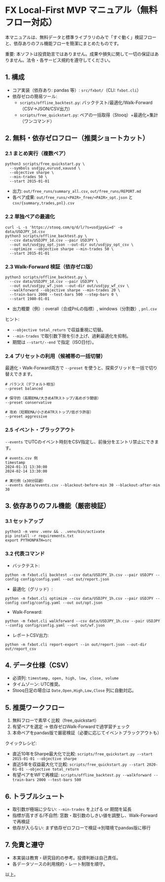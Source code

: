 # FX Local-First MVP マニュアル（無料フロー対応）

本マニュアルは、無料データと標準ライブラリのみで「すぐ動く」検証フローと、依存ありのフル機能フローを簡潔にまとめたものです。

重要: 本ソフトは投資助言ではありません。成果や損失に関して一切の保証はありません。法令・各サービス規約を遵守してください。

## 1. 構成
- コア実装（依存あり: pandas 等）: `src/fxbot/`（CLI: `fxbot.cli`）
- 依存ゼロの簡易ツール:
  - `scripts/offline_backtest.py`: バックテスト/最適化/Walk-Forward（CSV→JSON/CSV出力）
  - `scripts/free_quickstart.py`: ペアの一括取得（Stooq）+最適化+集計（ワンコマンド）

## 2. 無料・依存ゼロフロー（推奨ショートカット）
### 2.1 まとめ実行（複数ペア）
```
python3 scripts/free_quickstart.py \
  --symbols usdjpy,eurusd,xauusd \
  --objective sharpe \
  --min-trades 50 \
  --start 2015-01-01
```
- 出力: `out/free_runs/summary_all.csv`, `out/free_runs/REPORT.md`
- 各ペア成果: `out/free_runs/<PAIR>_free/<PAIR>_opt.json` と `csv/{summary,trades,pnl}.csv`

### 2.2 単独ペアの最適化
```
curl -L -s 'https://stooq.com/q/d/l/?s=usdjpy&i=d' -o data/USDJPY_1d.csv
python3 scripts/offline_backtest.py \
  --csv data/USDJPY_1d.csv --pair USDJPY \
  --out out/usdjpy_opt.json --out-dir out/usdjpy_opt_csv \
  --optimize --objective sharpe --min-trades 50 \
  --start 2015-01-01
```

### 2.3 Walk-Forward 検証（依存ゼロ版）
```
python3 scripts/offline_backtest.py \
  --csv data/USDJPY_1d.csv --pair USDJPY \
  --out out/usdjpy_wf.json --out-dir out/usdjpy_wf_csv \
  --walkforward --objective sharpe --min-trades 20 \
  --train-bars 2000 --test-bars 500 --step-bars 0 \
  --start 1980-01-01
```
- 出力概要（例）: overall（合成PnLの指標）, windows（分割数）, `pnl.csv`

ヒント:
- `--objective total_return` で収益重視に切替。
- `--min-trades` で取引数下限を引き上げ、過剰最適化を抑制。
- 期間は `--start/--end` で指定（ISO日付）。

### 2.4 プリセットの利用（候補帯の一括切替）
最適化・Walk-Forward両方で `--preset` を使うと、探索グリッドを一括で切り替えできます。

```
# バランス（デフォルト相当）
--preset balanced

# 保守的（長期EMA/大きめATRストップ/高めボラ閾値）
--preset conservative

# 攻め（短期EMA/小さめATRストップ/低ボラ許容）
--preset aggressive
```

### 2.5 イベント・ブラックアウト
`--events` でUTCのイベント時刻をCSV指定し、前後分をエントリ禁止にできます。

```
# events.csv 例
timestamp
2024-01-31 13:30:00
2024-02-14 13:30:00

# 実行例（±30分回避）
--events data/events.csv --blackout-before-min 30 --blackout-after-min 30
```

## 3. 依存ありのフル機能（厳密検証）
### 3.1 セットアップ
```
python3 -m venv .venv && . .venv/bin/activate
pip install -r requirements.txt
export PYTHONPATH=src
```

### 3.2 代表コマンド
- バックテスト:
```
python -m fxbot.cli backtest --csv data/USDJPY_1h.csv --pair USDJPY --config config/config.yaml --out out/report.json
```
- 最適化（グリッド）:
```
python -m fxbot.cli optimize --csv data/USDJPY_1h.csv --pair USDJPY --config config/config.yaml --out out/opt.json
```
- Walk-Forward:
```
python -m fxbot.cli walkforward --csv data/USDJPY_1h.csv --pair USDJPY --config config/config.yaml --out out/wf.json
```
- レポートCSV出力:
```
python -m fxbot.cli report-export --in out/report.json --out-dir out/report_csv
```

## 4. データ仕様（CSV）
- 必須列: `timestamp, open, high, low, close, volume`
- タイムゾーン: UTC推奨。
- Stooq日足の場合は `Date,Open,High,Low,Close` 列に自動対応。

## 5. 推奨ワークフロー
1) 無料フローで素早く比較（free_quickstart）
2) 有望ペアを選定 → 依存ゼロWalk-Forwardで過学習チェック
3) 本命ペアをpandas版で厳密検証（必要に応じてイベントブラックアウトも）

クイックレシピ:
- 直近10年をSharpe最大化で比較: `scripts/free_quickstart.py --start 2015-01-01 --objective sharpe`
- 直近5年を収益最大化で比較: `scripts/free_quickstart.py --start 2020-01-01 --objective total_return`
- 有望ペアをWFで再検証: `scripts/offline_backtest.py --walkforward --train-bars 2000 --test-bars 500`

## 6. トラブルシュート
- 取引数が極端に少ない: `--min-trades` を上げる or 期間を延長
- 指標が高すぎる/不自然: 窓数・取引数のしきい値を調整し、Walk-Forwardで再検証
- 依存が入らない: まず依存ゼロフローで検証→別環境でpandas版に移行

## 7. 免責と遵守
- 本実装は教育・研究目的の参考。投資判断は自己責任。
- 各データソースの利用規約・レート制限を順守。

以上。
